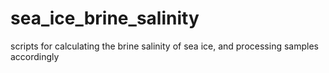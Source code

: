 # sea_ice_brine_salinity
scripts for calculating the brine salinity of sea ice, and processing samples accordingly
